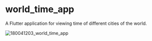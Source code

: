 # world_time_app

A Flutter application for viewing time of different cities of the world. 

![180041203_world_time_app](https://user-images.githubusercontent.com/57594776/139454836-8a4e8cfb-9a05-4d0d-bbcf-6839162851e4.gif)
